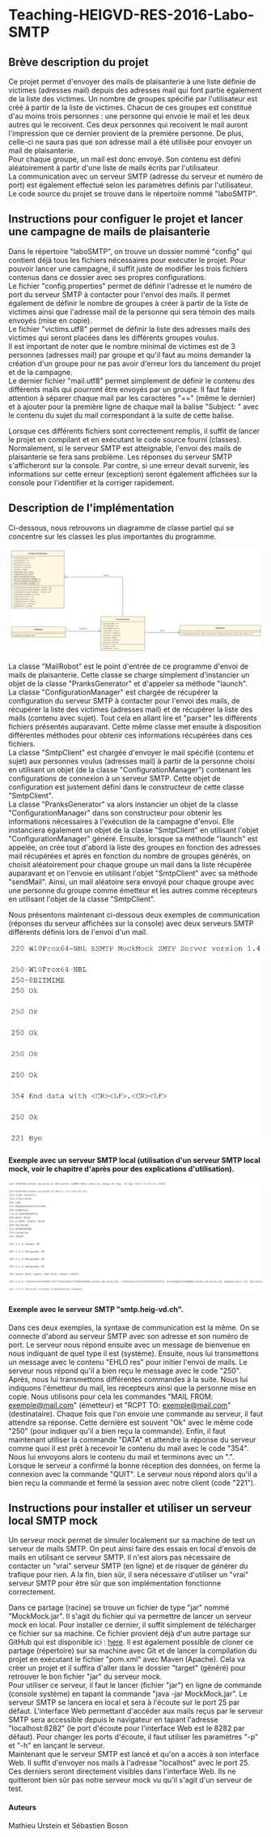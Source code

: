 # Teaching-HEIGVD-RES-2016-Labo-SMTP

## Brève description du projet

Ce projet permet d'envoyer des mails de plaisanterie à une liste définie de victimes (adresses mail) depuis des adresses mail qui font partie également de la liste des victimes.
Un nombre de groupes spécifié par l'utilisateur est créé à partir de la liste de victimes. Chacun de ces groupes est constitué d'au moins trois personnes : une personne qui envoie
le mail et les deux autres qui le recoivent. Ces deux personnes qui recoivent le mail auront l'impression que ce dernier provient de la première personne. De plus, celle-ci ne saura pas
que son adresse mail a été utilisée pour envoyer un mail de plaisanterie.<br /> 
Pour chaque groupe, un mail est donc envoyé. Son contenu est défini aléatoirement à partir d'une liste de mails écrits par l'utilisateur.<br /> 
La communication avec un serveur SMTP (adresse du serveur et numéro de port) est également effectué selon les paramètres définis par l'utilisateur.<br /> 
Le code source du projet se trouve dans le répertoire nommé "laboSMTP".

## Instructions pour configuer le projet et lancer une campagne de mails de plaisanterie

Dans le répertoire "laboSMTP", on trouve un dossier nommé "config" qui contient déjà tous les fichiers nécessaires pour exécuter le projet.
Pour pouvoir lancer une campagne, il suffit juste de modifier les trois fichiers contenus dans ce dossier avec ses propres configurations.<br /> 
Le fichier "config.properties" permet de définir l'adresse et le numéro de port du serveur SMTP à contacter pour l'envoi des mails. Il permet également de définir le nombre de groupes à créer
à partir de la liste de victimes ainsi que l'adresse mail de la personne qui sera témoin des mails envoyés (mise en copie).<br /> 
Le fichier "victims.utf8" permet de définir la liste des adresses mails des victimes qui seront placées dans les différents groupes voulus.<br /> 
Il est important de noter que le nombre minimal de victimes est de 3 personnes (adresses mail) par groupe et qu'il faut au moins demander la création d'un groupe pour ne pas avoir d'erreur lors
du lancement du projet et de la campagne.<br /> 
Le dernier fichier "mail.utf8" permet simplement de définir le contenu des différents mails qui pourront être envoyés par un groupe. Il faut faire attention à séparer chaque mail par les caractères "=="
(même le dernier) et à ajouter pour la première ligne de chaque mail la balise "Subject: " avec le contenu du sujet du mail correspondant à la suite de cette balise.

Lorsque ces différents fichiers sont correctement remplis, il suffit de lancer le projet en compilant et en exécutant le code source fourni (classes). Normalement, si le serveur SMTP est atteignable, l'envoi
des mails de plaisanterie se fera sans problème. Les réponses du serveur SMTP s'afficheront sur la console. Par contre, si une erreur devait survenir, les informations sur cette erreur (exception) seront également
affichées sur la console pour l'identifier et la corriger rapidement.

## Description de l'implémentation

Ci-dessous, nous retrouvons un diagramme de classe partiel qui se concentre sur les classes les plus importantes du programme.

![image](./figures/uml.png)

La classe "MailRobot" est le point d'entrée de ce programme d'envoi de mails de plaisanterie. Cette classe se charge simplement d'instancier un objet de la classe "PranksGenerator" et d'appeler sa méthode "launch".<br />
La classe "ConfigurationManager" est chargée de récupérer la configuration du serveur SMTP à contacter pour l'envoi des mails, de récupérer la liste des victimes (adresses mail) et de récupérer la liste des mails
(contenu avec sujet). Tout cela en allant lire et "parser" les différents fichiers présentés auparavant. Cette même classe met ensuite à disposition différentes méthodes pour obtenir ces informations récupérées
dans ces fichiers. <br />
La classe "SmtpClient" est chargée d'envoyer le mail spécifié (contenu et sujet) aux personnes voulus (adresses mail) à partir de la personne choisi en utilisant un objet (de la classe "ConfigurationManager") contenant les
configurations de connexion à un serveur SMTP. Cette objet de configuration est justement défini dans le constructeur de cette classe "SmtpClient". <br />
La classe "PranksGenerator" va alors instancier un objet de la classe "ConfigurationManager" dans son constructeur pour obtenir les informations nécessaires à l'exécution de la campagne d'envoi. Elle instanciera également
un objet de la classe "SmtpClient" en utilisant l'objet "ConfigurationManager" généré. Ensuite, lorsque sa méthode "launch" est appelée, on crée tout d'abord la liste des groupes en fonction des adresses mail récupérées et après en fonction du
nombre de groupes générés, on choisit aléatoirement pour chaque groupe un mail dans la liste récupérée auparavant et on l'envoie en utilisant l'objet "SmtpClient" avec sa méthode "sendMail". Ainsi, un mail aléatoire sera envoyé pour chaque
groupe avec une personne du groupe comme émetteur et les autres comme récepteurs en utilisant l'objet de la classe "SmtpClient".

Nous présentons maintenant ci-dessous deux exemples de communication (réponses du serveur affichées sur la console) avec deux serveurs SMTP différents définis lors de l'envoi d'un mail.

![image](./figures/exemple1.png)

#### Exemple avec un serveur SMTP local (utilisation d'un serveur SMTP local mock, voir le chapitre d'après pour des explications d'utilisation).

![image](./figures/exemple2.png)

#### Exemple avec le serveur SMTP "smtp.heig-vd.ch".

Dans ces deux exemples, la syntaxe de communication est la même. On se connecte d'abord au serveur SMTP avec son adresse et son numéro de port. Le serveur nous répond ensuite avec un message de bienvenue en nous indiquant de quel type il est (système).
Ensuite, nous lui transmettons un message avec le contenu "EHLO res" pour initier l'envoi de mails. Le serveur nous répond qu'il a bien reçu le message avec le code "250". Après, nous lui transmettons différentes commandes à la suite. Nous lui indiquons
l'émetteur du mail, les récepteurs ainsi que la personne mise en copie. Nous utilisons pour cela les commandes "MAIL FROM: exemple@mail.com" (émetteur) et "RCPT TO: exemple@mail.com" (destinataire). Chaque fois que l'on envoie une commande au serveur, il faut
attendre sa réponse. Cette dernière est souvent "Ok" avec le même code "250" (pour indiquer qu'il a bien reçu la commande). Enfin, il faut maintenant utiliser la commande "DATA" et attendre la réponse du serveur comme quoi il est prêt à recevoir le contenu du mail
avec le code "354". Nous lui envoyons alors le contenu du mail et terminons avec un ".". Lorsque le serveur a confirmé la bonne réception des données, on ferme la connexion avec la commande "QUIT". Le serveur nous répond alors qu'il a bien reçu
la commande et fermé la session avec notre client (code "221").

## Instructions pour installer et utiliser un serveur local SMTP mock

Un serveur mock permet de simuler localement sur sa machine de test un serveur de mails SMTP. On peut ainsi faire des essais en local d'envois de mails en utilisant ce serveur SMTP. Il n'est alors pas nécessaire de contacter un "vrai" serveur SMTP (en ligne) et de
risquer de générer du trafique pour rien. A la fin, bien sûr, il sera nécessaire d'utiliser un "vrai" serveur SMTP pour être sûr que son implémentation fonctionne correctement.

Dans ce partage (racine) se trouve un fichier de type "jar" nommé "MockMock.jar". Il s'agit du fichier qui va permettre de lancer un serveur mock en local. Pour installer ce dernier, il suffit simplement de télécharger ce fichier sur sa machine. Ce fichier provient
déjà d'un autre partage sur GitHub qui est disponible ici : [here](https://github.com/tweakers-dev/MockMock). Il est également possible de cloner ce partage (répertoire) sur sa machine avec Git et de lancer la compilation du projet en exécutant 
le fichier "pom.xml" avec Maven (Apache). Cela va créer un projet et il suffira d'aller dans le dossier "target" (généré) pour retrouver le bon fichier "jar" du serveur mock. <br />
Pour utiliser ce serveur, il faut le lancer (fichier "jar") en ligne de commande (console système) en tapant la commande "java -jar MockMock.jar". Le serveur SMTP se lancera en local et sera à l'écoute sur le port 25 par défaut. L'interface Web permettant d'accéder aux
mails reçus par le serveur SMTP sera accessible depuis le navigateur en tapant l'adresse "localhost:8282" (le port d'écoute pour l'interface Web est le 8282 par défaut). Pour changer les ports d'écoute, il faut utiliser les paramètres "-p" et "-h" en lançant le serveur. <br />
Maintenant que le serveur SMTP est lancé et qu'on a accès à son interface Web. Il suffit d'envoyer nos mails à l'adresse "localhost" avec le port 25. Ces derniers seront directement visibles dans l'interface Web. Ils ne quitteront bien sûr pas
notre serveur mock vu qu'il s'agit d'un serveur de test.

#### Auteurs

Mathieu Urstein et Sébastien Boson